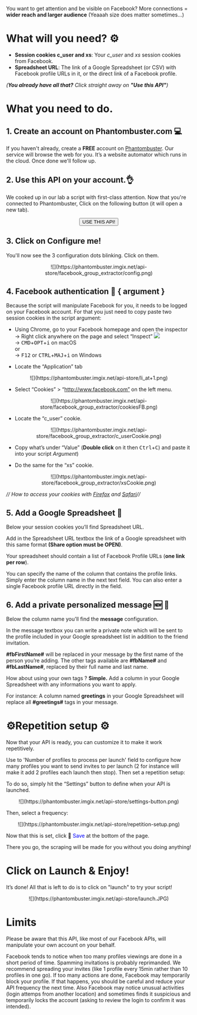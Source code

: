 You want to get attention and be visible on Facebook? More connections = **wider reach and larger audience** (Yeaaah size does matter sometimes…)  

# What will you need? ⚙️ 

- **Session cookies c\_user and xs**: Your _c\_user_ and _xs_ session cookies from Facebook.
- **Spreadsheet URL**: The link of a Google Spreadsheet (or CSV) with Facebook profile URLs in it, or the direct link of a Facebook profile.

_(**You already have all that?** Click straight away on **"Use this API"**)_


# What you need to do.
## 1. Create an account on Phantombuster.com 💻
If you haven't already, create a **FREE** account on [Phantombuster](https://phantombuster.com/register). Our service will browse the web for you. It’s a website automator which runs in the cloud. Once done we'll follow up.


## 2. Use this API on your account.👌
We cooked up in our lab a script with first-class attention.
Now that you're connected to Phantombuster, Click on the following button (it will open a new tab).

<center><button type="button" class="btn btn-warning callToAction" onclick="useThisApi()">USE THIS API!</button></center>


## 3. Click on Configure me!
You'll now see the 3 configuration dots blinking. Click on them.

<center>![](https://phantombuster.imgix.net/api-store/facebook_group_extractor/config.png)</center>


## 4. Facebook authentication 🔑 { argument }
Because the script will manipulate Facebook for you, it needs to be logged on your Facebook account. For that you just need to copy paste two session cookies in the script argument:
* Using Chrome, go to your Facebook homepage and open the inspector  
→ Right click anywhere on the page and select “Inspect” ![](https://phantombuster.imgix.net/api-store/Inspect+browser.png)  
→ <kbd>CMD</kbd>+<kbd>OPT</kbd>+<kbd>i</kbd> on macOS  
or  
→ <kbd>F12</kbd> or <kbd>CTRL</kbd>+<kbd>MAJ</kbd>+<kbd>i</kbd> on Windows

* Locate the “Application” tab

<center>![](https://phantombuster.imgix.net/api-store/li_at+1.png)</center>

* Select “Cookies” > “http://www.facebook.com” on the left menu.

<center>![](https://phantombuster.imgix.net/api-store/facebook_group_extractor/cookiesFB.png)</center>

* Locate the “c_user” cookie.

<center>![](https://phantombuster.imgix.net/api-store/facebook_group_extractor/c_userCookie.png)</center/>

* Copy what’s under “Value” (**Double click** on it then <kbd>Ctrl</kbd>+<kbd>C</kbd>) and paste it into your script _Argument_)

* Do the same for the “xs” cookie.

<center>![](https://phantombuster.imgix.net/api-store/facebook_group_extractor/xsCookie.png)</center/>

_// How to access your cookies with <a href="https://developer.mozilla.org/en-US/docs/Tools/Storage_Inspector" target="_blank">Firefox</a> and <a href="https://www.macobserver.com/tmo/article/see_full_cookie_details_in_safari_5.1" target="_blank">Safari</a>//_


## 5. Add a Google Spreadsheet 📑
Below your session cookies you’ll find Spreadsheet URL.

Add in the Spreadsheet URL textbox the link of a Google spreadsheet with this same format **(Share option must be OPEN)**.

Your spreadsheet should contain a list of Facebook Profile URLs (**one link per row**).

You can specify the name of the column that contains the profile links. Simply enter the column name in the next text field.
You can also enter a single Facebook profile URL directly in the field.

## 6. Add a private personalized message 🆕 💬
Below the column name you'll find the **message** configuration.

In the message textbox you can write a private note which will be sent to the profile included in your Google spreadsheet list in addition to the friend invitation.

**\#fbFirstName\#** will be replaced in your message by the first name of the person you’re adding.
The other tags available are **\#fbName\#** and **\#fbLastName\#**, replaced by their full name and last name.

How about using your own tags ? <b>Simple.</b>
Add a column in your Google Spreadsheet with any informations you want to apply.

For instance:
A column named **greetings** in your Google Spreadsheet will replace all **\#greetings\#** tags in your message.

# ⚙️️Repetition setup ⚙️

Now that your API is ready, you can customize it to make it work repetitively.

Use to 'Number of profiles to process per launch' field to configure how many profiles you want to send invites to per launch (2 for instance will make it add 2 profiles each launch then stop). Then set a repetition setup:

To do so, simply hit the “Settings” button to define when your API is launched.

<center>![](https://phantombuster.imgix.net/api-store/settings-button.png)</center>

Then, select a frequency:

<center>![](https://phantombuster.imgix.net/api-store/repetition-setup.png)</center>

Now that this is set, click 💾 <span style="color:blue">Save</span> at the bottom of the page.

There you go, the scraping will be made for you without you doing anything!


# Click on Launch & Enjoy!
It’s done! All that is left to do is to click on "launch" to try your script!

<center>![](https://phantombuster.imgix.net/api-store/launch.JPG)</center>


# Limits

Please be aware that this API, like most of our Facebook APIs, will manipulate your own account on your behalf. 

Facebook tends to notice when too many profiles viewings are done in a short period of time. Spamming invitations is probably reprimanded. We recommend spreading your invites (like 1 profile every 15min rather than 10 profiles in one go).
If too many actions are done, Facebook may temporarily block your profile. If that happens, you should be careful and reduce your API frequency the next time.
Also Facebook may notice unusual activities (login attemps from another location) and sometimes finds it suspicious and temporarily locks the account (asking to review the login to confirm it was intended).